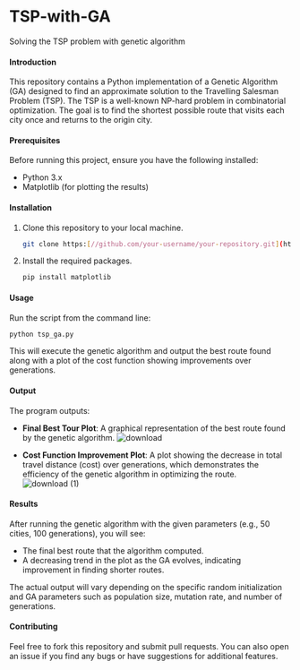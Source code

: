 # TSP-with-GA
 Solving the TSP problem with genetic algorithm
#### Introduction
This repository contains a Python implementation of a Genetic Algorithm (GA) designed to find an approximate solution to the Travelling Salesman Problem (TSP). The TSP is a well-known NP-hard problem in combinatorial optimization. The goal is to find the shortest possible route that visits each city once and returns to the origin city.

#### Prerequisites
Before running this project, ensure you have the following installed:
- Python 3.x
- Matplotlib (for plotting the results)

#### Installation
1. Clone this repository to your local machine.
   ```bash
   git clone https:[//github.com/your-username/your-repository.git](https://github.com/Merfa2001/TSP-with-GA.git)
   ```
2. Install the required packages.
   ```bash
   pip install matplotlib
   ```

#### Usage
Run the script from the command line:
```bash
python tsp_ga.py
```

This will execute the genetic algorithm and output the best route found along with a plot of the cost function showing improvements over generations.

#### Output
The program outputs:
- **Final Best Tour Plot**: A graphical representation of the best route found by the genetic algorithm.
![download](https://github.com/Merfa2001/TSP-with-GA/assets/146805956/9ffde772-9911-4150-a073-cc482fb89e8a)

- **Cost Function Improvement Plot**: A plot showing the decrease in total travel distance (cost) over generations, which demonstrates the efficiency of the genetic algorithm in optimizing the route.
  ![download (1)](https://github.com/Merfa2001/TSP-with-GA/assets/146805956/f5c3a6f8-d34e-40b6-b5fe-7a721863ebd2)


#### Results
After running the genetic algorithm with the given parameters (e.g., 50 cities, 100 generations), you will see:
- The final best route that the algorithm computed.
- A decreasing trend in the plot as the GA evolves, indicating improvement in finding shorter routes.

The actual output will vary depending on the specific random initialization and GA parameters such as population size, mutation rate, and number of generations.

#### Contributing
Feel free to fork this repository and submit pull requests. You can also open an issue if you find any bugs or have suggestions for additional features.

